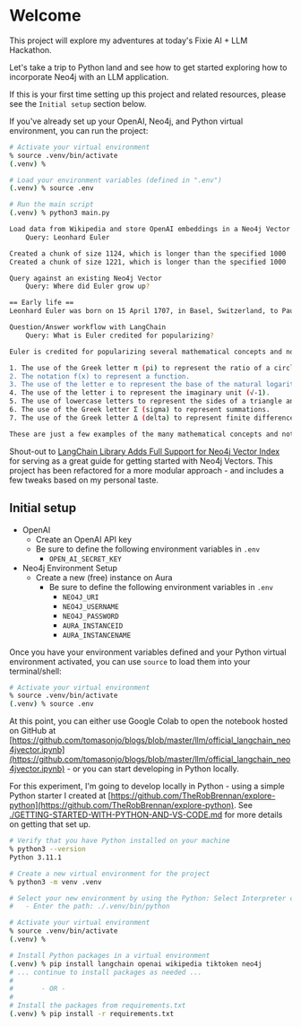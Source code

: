 # Welcome

This project will explore my adventures at today's Fixie AI + LLM Hackathon.

Let's take a trip to Python land and see how to get started exploring how to incorporate Neo4j with an LLM application.

If this is your first time setting up this project and related resources, please see the `Initial setup` section below.

If you've already set up your OpenAI, Neo4j, and Python virtual environment, you can run the project:

```sh
# Activate your virtual environment
% source .venv/bin/activate
(.venv) %

# Load your environment variables (defined in ".env")
(.venv) % source .env

# Run the main script
(.venv) % python3 main.py

Load data from Wikipedia and store OpenAI embeddings in a Neo4j Vector
	Query: Leonhard Euler

Created a chunk of size 1124, which is longer than the specified 1000
Created a chunk of size 1221, which is longer than the specified 1000

Query against an existing Neo4j Vector
	Query: Where did Euler grow up?

== Early life ==
Leonhard Euler was born on 15 April 1707, in Basel, Switzerland, to Paul III Euler, a pastor of the Reformed Church, and Marguerite (née Brucker), whose ancestors include a number of well-known scholars in the classics. He was the oldest of

Question/Answer workflow with LangChain
	Query: What is Euler credited for popularizing?

Euler is credited for popularizing several mathematical concepts and notations. Some of the things he is credited for popularizing include:

1. The use of the Greek letter π (pi) to represent the ratio of a circle's circumference to its diameter.
2. The notation f(x) to represent a function.
3. The use of the letter e to represent the base of the natural logarithm, now known as Euler's number.
4. The use of the letter i to represent the imaginary unit (√-1).
5. The use of lowercase letters to represent the sides of a triangle and uppercase letters to represent the angles.
6. The use of the Greek letter Σ (sigma) to represent summations.
7. The use of the Greek letter Δ (delta) to represent finite differences.

These are just a few examples of the many mathematical concepts and notations that Euler is credited for popularizing.
```

Shout-out to [LangChain Library Adds Full Support for Neo4j Vector Index](https://neo4j.com/developer-blog/langchain-library-full-support-neo4j-vector-index/) for serving as a great guide for getting started with Neo4j Vectors. This project has been refactored for a more modular approach - and includes a few tweaks based on my personal taste.

## Initial setup

- OpenAI
  - Create an OpenAI API key
  - Be sure to define the following environment variables in `.env`
    - `OPEN_AI_SECRET_KEY`
- Neo4j Environment Setup
  - Create a new (free) instance on Aura
    - Be sure to define the following environment variables in `.env`
      - `NEO4J_URI`
      - `NEO4J_USERNAME`
      - `NEO4J_PASSWORD`
      - `AURA_INSTANCEID`
      - `AURA_INSTANCENAME`

Once you have your environment variables defined and your Python virtual environment activated, you can use `source` to load them into your terminal/shell:

```sh
# Activate your virtual environment
% source .venv/bin/activate
(.venv) % source .env
```

At this point, you can either use Google Colab to open the notebook hosted on GitHub at [https://github.com/tomasonjo/blogs/blob/master/llm/official_langchain_neo4jvector.ipynb](https://github.com/tomasonjo/blogs/blob/master/llm/official_langchain_neo4jvector.ipynb) - or you can start developing in Python locally.

For this experiment, I'm going to develop locally in Python - using a simple Python starter I created at [https://github.com/TheRobBrennan/explore-python](https://github.com/TheRobBrennan/explore-python). See [./GETTING-STARTED-WITH-PYTHON-AND-VS-CODE.md](./GETTING-STARTED-WITH-PYTHON-AND-VS-CODE.md) for more details on getting that set up.

```sh
# Verify that you have Python installed on your machine
% python3 --version
Python 3.11.1

# Create a new virtual environment for the project
% python3 -m venv .venv

# Select your new environment by using the Python: Select Interpreter command in VS Code
#   - Enter the path: ./.venv/bin/python

# Activate your virtual environment
% source .venv/bin/activate
(.venv) %

# Install Python packages in a virtual environment
(.venv) % pip install langchain openai wikipedia tiktoken neo4j
# ... continue to install packages as needed ...
#
#       - OR -
#
# Install the packages from requirements.txt
(.venv) % pip install -r requirements.txt
```
